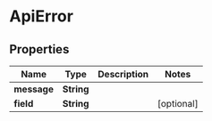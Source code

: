 

# ApiError


## Properties

| Name | Type | Description | Notes |
|------------ | ------------- | ------------- | -------------|
|**message** | **String** |  |  |
|**field** | **String** |  |  [optional] |



